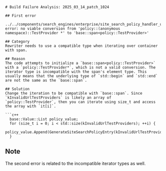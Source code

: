 ```
# Build Failure Analysis: 2025_03_14_patch_1024

## First error

../../components/search_engines/enterprise/site_search_policy_handler_unittest.cc:707:41: error: no viable conversion from 'policy::(anonymous namespace)::TestProvider *' to 'base::span<policy::TestProvider>'

## Category
Rewriter needs to use a compatible type when iterating over container with span.

## Reason
The code attempts to initialize a `base::span<policy::TestProvider>` with a `policy::TestProvider*`, which is not a valid conversion. The iterator type is incompatible with the span's element type. This usually means that the underlying type of `std::begin` and `std::end` are not the same as the `base::span`.

## Solution
Change the iteration to be compatible with `base::span`. Since `kInvalidUrlTestProviders` is likely an array of `policy::TestProvider`, then you can iterate using size_t and access the array with `it[i]`.

```c++
  base::Value::List policy_value;
  for (size_t i = 0; i < std::size(kInvalidUrlTestProviders); ++i) {
    policy_value.Append(GenerateSiteSearchPolicyEntry(kInvalidUrlTestProviders[i]));
  }
```

## Note
The second error is related to the incompatible iterator types as well.